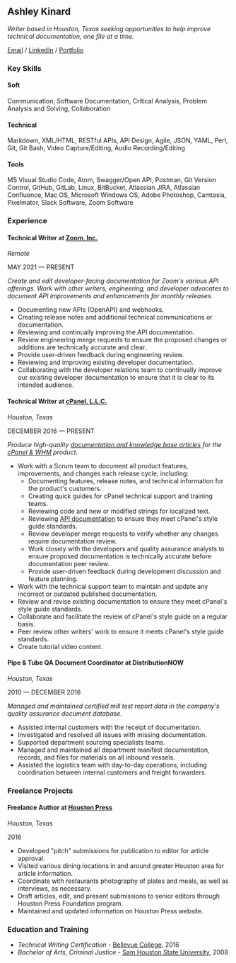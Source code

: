 ## Ashley Kinard

*Writer based in Houston, Texas seeking opportunities to help improve technical documentation, one file at a time.*

[Email](mailto:ashleymkinard@gmail.com) / [LinkedIn](https://www.linkedin.com/in/ashleykinard/) / [Portfolio](https://ashleykinard.pro/portfolio/)

### Key Skills

#### Soft

Communication, Software Documentation, Critical Analysis, Problem Analysis and Solving, Collaboration

#### Technical

Markdown, XML/HTML, RESTful APIs, API Design, Agile, JSON, YAML, Perl, Git, Git Bash, Video Capture/Editing, Audio Recording/Editing

#### Tools

MS Visual Studio Code, Atom, Swagger/Open API, Postman, Git Version Control, GitHub, GitLab, Linux, BitBucket, Atlassian JIRA, Atlassian Confluence, Mac OS, Microsoft Windows OS, Adobe Photoshop, Camtasia, Pixelmator, Slack Software, Zoom Software

### Experience

#### Technical Writer at [Zoom, Inc.](https://zoom.us/)
*Remote*

MAY 2021 — PRESENT

*Create and edit developer-facing documentation for Zoom's various API offerings. Work with other writers, engineering, and developer advocates to document API improvements and enhancements for monthly releases.*

* Documenting new APIs (OpenAPI) and webhooks.
* Creating release notes and additional technical communications or documentation.
* Reviewing and continually improving the API documentation.
* Review engineering merge requests to ensure the proposed changes or additions are technically accurate and clear.
* Provide user-driven feedback during engineering review.
* Reviewing and improving existing developer documentation.
* Collaborating with the developer relations team to continually improve our existing developer documentation to ensure that it is clear to its intended audience.

#### Technical Writer at [cPanel, L.L.C.](https://cpanel.net/)
*Houston, Texas*

DECEMBER 2016 — PRESENT

*Produce high-quality [documentation and knowledge base articles](https://docs.cpanel.net/) for the [cPanel & WHM](https://cpanel.net/products/) product.*

* Work with a Scrum team to document all product features, improvements, and changes each release cycle, including:
  * Documenting features, release notes, and technical information for the product's customers.
  * Creating quick guides for cPanel technical support and training teams.
  * Reviewing code and new or modified strings for localized text.
  * Reviewing [API documentation](https://api.docs.cpanel.net/) to ensure they meet cPanel's style guide standards.
  * Review developer merge requests to verify whether any changes require documentation review.
  * Work closely with the developers and quality assurance analysts to ensure proposed documentation is technically accurate before documentation peer review.
  * Provide user-driven feedback during development discussion and feature planning.
* Work with the technical support team to maintain and update any incorrect or outdated published documentation.
* Review and revise existing documentation to ensure they meet cPanel's style guide standards.
* Collaborate and facilitate the review of cPanel's style guide on a regular basis.
* Peer review other writers' work to ensure it meets cPanel's style guide standards.
* Create tutorial video content.

#### Pipe & Tube QA Document Coordinator at DistributionNOW
*Houston, Texas*

2010 — DECEMBER 2016

*Managed and maintained certified mill test report data in the company's quality assurance document database.*

* Assisted internal customers with the receipt of documentation.
* Investigated and resolved all issues with missing documentation.
* Supported department sourcing specialists teams.
* Managed and maintained all department manifest documentation, records, and files for materials on all inbound vessels.
* Assisted the logistics team with day-to-day operations, including coordination between internal customers and freight forwarders.

### Freelance Projects

#### Freelance Author at [Houston Press](https://www.houstonpress.com/)
*Houston, Texas*

2016

* Developed "pitch" submissions for publication to editor for article approval.
* Visited various dining locations in and around greater Houston area for article information.
* Coordinate with restaurants photography of plates and meals, as well as interviews, as necessary.
* Draft articles, edit, and present submissions to senior editors through Houston Press Foundation program.
* Maintained and updated information on Houston Press website.

### Education and Training

* *Technical Writing Certification* - [Bellevue College](https://www.bellevuecollege.edu/), 2016
* *Bachelor of Arts, Criminal Justice* - [Sam Houston State University](https://www.shsu.edu/), 2008